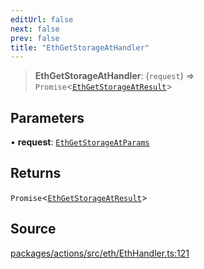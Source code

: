 ```yaml
---
editUrl: false
next: false
prev: false
title: "EthGetStorageAtHandler"
---
```


> **EthGetStorageAtHandler**: (`request`) => `Promise`\<[`EthGetStorageAtResult`](/reference/tevm/actions/type-aliases/ethgetstorageatresult/)\>

## Parameters

• **request**: [`EthGetStorageAtParams`](/reference/tevm/actions/type-aliases/ethgetstorageatparams/)

## Returns

`Promise`\<[`EthGetStorageAtResult`](/reference/tevm/actions/type-aliases/ethgetstorageatresult/)\>

## Source

[packages/actions/src/eth/EthHandler.ts:121](https://github.com/evmts/tevm-monorepo/blob/main/packages/actions/src/eth/EthHandler.ts#L121)
